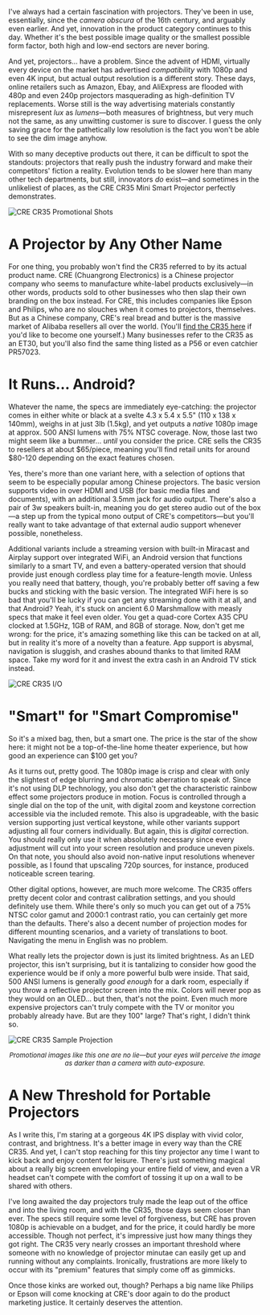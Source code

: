 <!--t CRE CR35 Mini Smart Projector Review - True 1080p for Just $100 t-->
<!--d I&#039;ve always had a certain fascination with projectors. They&#039;ve been in use, essentially, since the *camera obscura* of the 1500s, and arguably even d-->
<!--tag projectors,tech tag-->
<!--image /content/images/20210527134258-cre-cr35-banner.jpg image-->

I've always had a certain fascination with projectors. They've been in use, essentially, since the *camera obscura* of the 16th century, and arguably even earlier. And yet, innovation in the product category continues to this day. Whether it's the best possible image quality or the smallest possible form factor, both high and low-end sectors are never boring.

And yet, projectors... have a problem. Since the advent of HDMI, virtually every device on the market has advertised *compatibility* with 1080p and even 4K input, but actual output resolution is a different story. These days, online retailers such as Amazon, Ebay, and AliExpress are flooded with 480p and even 240p projectors masquerading as high-definition TV replacements. Worse still is the way advertising materials constantly misrepresent *lux* as *lumens*—both measures of brightness, but very much not the same, as any unwitting customer is sure to discover. I guess the only saving grace for the pathetically low resolution is the fact you won't be able to see the dim image anyhow.

With so many deceptive products out there, it can be difficult to spot the standouts: projectors that really push the industry forward and make their competitors' fiction a reality. Evolution tends to be slower here than many other tech departments, but still, innovators *do* exist—and sometimes in the unlikeliest of places, as the CRE CR35 Mini Smart Projector perfectly demonstrates.

![CRE CR35 Promotional Shots][1]

# A Projector by Any Other Name
For one thing, you probably won't find the CR35 referred to by its actual product name. CRE (Chuangrong Electronics) is a Chinese projector company who seems to manufacture white-label products exclusively—in other words, products sold to other businesses who then slap their own branding on the box instead. For CRE, this includes companies like Epson and Philips, who are no slouches when it comes to projectors, themselves. But as a Chinese company, CRE's real bread and butter is the massive market of Alibaba resellers all over the world. (You'll [find the CR35 here](https://www.alibaba.com/product-detail/CRE-CR35-Portable-Small-Projector-For_1600095972301.html) if you'd like to become one yourself.) Many businesses refer to the CR35 as an ET30, but you'll also find the same thing listed as a P56 or even catchier PR57023.

# It Runs… Android?
Whatever the name, the specs are immediately eye-catching: the projector comes in either white or black at a svelte 4.3 x 5.4 x 5.5" (110 x 138 x 140mm), weighs in at just 3lb (1.5kg), and yet outputs a *native* 1080p image at approx. 500 ANSI lumens with 75% NTSC coverage. Now, those last two might seem like a bummer… *until* you consider the price. CRE sells the CR35 to resellers at about $65/piece, meaning you'll find retail units for around $80-120 depending on the exact features chosen.

Yes, there's more than one variant here, with a selection of options that seem to be especially popular among Chinese projectors. The basic version supports video in over HDMI and USB (for basic media files and documents), with an additional 3.5mm jack for audio output. There's also a pair of 3w speakers built-in, meaning you do get stereo audio out of the box—a step up from the typical mono output of CRE's competitors—but you'll really want to take advantage of that external audio support whenever possible, nonetheless.

Additional variants include a streaming version with built-in Miracast and Airplay support over integrated WiFi, an Android version that functions similarly to a smart TV, and even a battery-operated version that should provide just enough cordless play time for a feature-length movie. Unless you really need that battery, though, you're probably better off saving a few bucks and sticking with the basic version. The integrated WiFi here is so bad that you'll be lucky if you can get any streaming done with it at all, and that Android? Yeah, it's stuck on ancient 6.0 Marshmallow with measly specs that make it feel even older. You get a quad-core Cortex A35 CPU clocked at 1.5GHz, 1GB of RAM, and 8GB of storage. Now, don't get me wrong: for the price, it's amazing something like this can be tacked on at all, but in reality it's more of a novelty than a feature. App support is abysmal, navigation is sluggish, and crashes abound thanks to that limited RAM space. Take my word for it and invest the extra cash in an Android TV stick instead.

![CRE CR35 I/O][2]

# "Smart" for "Smart Compromise"
So it's a mixed bag, then, but a smart one. The price is the star of the show here: it might not be a top-of-the-line home theater experience, but how good an experience can $100 get you?

As it turns out, pretty good. The 1080p image is crisp and clear with only the slightest of edge blurring and chromatic aberration to speak of. Since it's not using DLP technology, you also don't get the characteristic rainbow effect some projectors produce in motion. Focus is controlled through a single dial on the top of the unit, with digital zoom and keystone correction accessible via the included remote. This also is upgradeable, with the basic version supporting just vertical keystone, while other variants support adjusting all four corners individually. But again, this is *digital* correction. You should really only use it when absolutely necessary since every adjustment will cut into your screen resolution and produce uneven pixels. On that note, you should also avoid non-native input resolutions whenever possible, as I found that upscaling 720p sources, for instance, produced noticeable screen tearing.

Other digital options, however, are much more welcome. The CR35 offers pretty decent color and contrast calibration settings, and you should definitely use them. While there's only so much you can get out of a 75% NTSC color gamut and 2000:1 contrast ratio, you can certainly get more than the defaults. There's also a decent number of projection modes for different mounting scenarios, and a variety of translations to boot. Navigating the menu in English was no problem.

What really lets the projector down is just its limited brightness. As an LED projector, this isn't surprising, but it is tantalizing to consider how good the experience would be if only a more powerful bulb were inside. That said, 500 ANSI lumens is generally *good enough* for a dark room, especially if you throw a reflective projector screen into the mix. Colors will never pop as they would on an OLED… but then, that's not the point. Even much more expensive projectors can't truly compete with the TV or monitor you probably already have. But are they 100" large? That's right, I didn't think so.

![CRE CR35 Sample Projection][3]
<center><i style="font-size: small;">Promotional images like this one are no lie—but your eyes will perceive the image as darker than a camera with auto-exposure.</i></center>

# A New Threshold for Portable Projectors
As I write this, I'm staring at a gorgeous 4K IPS display with vivid color, contrast, and brightness. It's a better image in every way than the CRE CR35. And yet, I can't stop reaching for this tiny projector any time I want to kick back and enjoy content for leisure. There's just something magical about a really big screen enveloping your entire field of view, and even a VR headset can't compete with the comfort of tossing it up on a wall to be shared with others.

I've long awaited the day projectors truly made the leap out of the office and into the living room, and with the CR35, those days seem closer than ever. The specs still require some level of forgiveness, but CRE has proven 1080p is achievable on a budget, and for the price, it could hardly be more accessible. Though not perfect, it's impressive just how many things they got right. The CR35 very nearly crosses an important threshold where someone with no knowledge of projector minutae can easily get up and running without any complaints. Ironically, frustrations are more likely to occur with its "premium" features that simply come off as gimmicks. 

Once those kinks are worked out, though? Perhaps a big name like Philips or Epson will come knocking at CRE's door again to do the product marketing justice. It certainly deserves the attention. 


  [1]: https://lucasc.me/content/images/20210527145517-cre-cr35-promo.jpg
  [2]: https://lucasc.me/content/images/20210527145017-cre-cr35-inputs.jpg
  [3]: https://lucasc.me/content/images/20210527150133-cre-cr35-sample.jpg